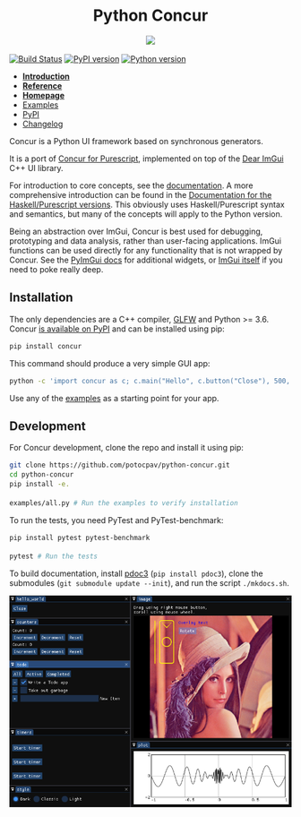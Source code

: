 
<h1 align="center">
  Python Concur
</h1>

<p align="center">
   <img src="https://raw.githubusercontent.com/ajnsit/purescript-concur/master/docs/logo.png" height="100">
</p>

[![Build Status](https://travis-ci.com/potocpav/python-concur.svg?branch=master)](https://travis-ci.com/potocpav/python-concur)
[![PyPI version](https://badge.fury.io/py/concur.svg)](https://pypi.org/project/concur)
[![Python version](https://img.shields.io/pypi/pyversions/concur.svg)](https://pypi.org/project/concur)

* [**Introduction**](https://potocpav.github.io/python-concur-docs/Introduction.md)
* [**Reference**](https://potocpav.github.io/python-concur-docs/master/)
* [**Homepage**](https://potocpav.github.io/python-concur-docs/homepage.html)
* [Examples](https://github.com/potocpav/python-concur/tree/master/examples)
* [PyPI](https://pypi.org/project/concur/)
* [Changelog](https://github.com/potocpav/python-concur/tree/master/CHANGELOG.md)

Concur is a Python UI framework based on synchronous generators.

It is a port of [Concur for Purescript](https://github.com/ajnsit/purescript-concur), implemented on top of the [Dear ImGui](https://github.com/ocornut/imgui) C++ UI library.

For introduction to core concepts, see the [documentation](file:///home/pavel/build/python-concur/docs/index.html#introduction). A more comprehensive introduction can be found in the [Documentation for the Haskell/Purescript versions](https://github.com/ajnsit/concur-documentation/blob/master/README.md). This obviously uses Haskell/Purescript syntax and semantics, but many of the concepts will apply to the Python version.

Being an abstraction over ImGui, Concur is best used for debugging, prototyping and data analysis, rather than user-facing applications. ImGui functions can be used directly for any functionality that is not wrapped by Concur. See the [PyImGui docs](https://pyimgui.readthedocs.io/en/latest/) for additional widgets, or [ImGui itself](https://github.com/ocornut/imgui) if you need to poke really deep.

## Installation

The only dependencies are a C++ compiler, [GLFW](https://github.com/glfw/glfw) and Python >= 3.6. Concur [is available on PyPI](https://pypi.org/project/concur/) and can be installed using pip:

```sh
pip install concur
```

This command should produce a very simple GUI app:

```sh
python -c 'import concur as c; c.main("Hello", c.button("Close"), 500, 500)'
```

Use any of the [examples](https://github.com/potocpav/python-concur/tree/master/examples) as a starting point for your app.

## Development

For Concur development, clone the repo and install it using pip:

```sh
git clone https://github.com/potocpav/python-concur.git
cd python-concur
pip install -e.

examples/all.py # Run the examples to verify installation
```

To run the tests, you need PyTest and PyTest-benchmark:

```sh
pip install pytest pytest-benchmark

pytest # Run the tests
```

To build documentation, install [pdoc3](https://pdoc3.github.io/pdoc/) (`pip install pdoc3`), clone the submodules (`git submodule update --init`), and run the script `./mkdocs.sh`.


<p align="center">
<img src="https://raw.githubusercontent.com/potocpav/python-concur-docs/master/screenshot.png">
</p>
